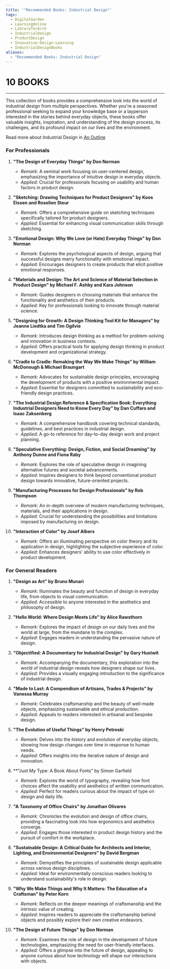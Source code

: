 ```yaml
---
title: '"Recommended Books: Industrial Design"'
tags:
  - DigitalGarden
  - LearningOnline
  - LibraryforArch
  - IndustrialDesign
  - ProductDesign
  - Innovative-Design-Learning
  - IndustrialDesignBooks
aliases:
  - "Recommended Books: Industrial Design"
---
```

# 10 BOOKS
---
This collection of books provides a comprehensive look into the world of industrial design from multiple perspectives. Whether you're a seasoned professional seeking to expand your knowledge base or a layperson interested in the stories behind everyday objects, these books offer valuable insights, inspiration, and understanding of the design process, its challenges, and its profound impact on our lives and the environment.

Read more about Industrial Design in [An Outline](obsidian://open?vault=MyVault&file=content_en%2FIndustrial%20Design%2FAn%20Outline)


### For Professionals
1. **"The Design of Everyday Things" by Don Norman**
   - *Remark*: A seminal work focusing on user-centered design, emphasizing the importance of intuitive design in everyday objects.
   - *Applied*: Crucial for professionals focusing on usability and human factors in product design.

2. **"Sketching: Drawing Techniques for Product Designers" by Koos Eissen and Roselien Steur**
   - *Remark*: Offers a comprehensive guide on sketching techniques specifically tailored for product designers.
   - *Applied*: Essential for enhancing visual communication skills through sketching.

3. **"Emotional Design: Why We Love (or Hate) Everyday Things" by Don Norman**
   - *Remark*: Explores the psychological aspects of design, arguing that successful designs marry functionality with emotional impact.
   - *Applied*: Encourages designers to create products that elicit positive emotional responses.

4. **"Materials and Design: The Art and Science of Material Selection in Product Design" by Michael F. Ashby and Kara Johnson**
   - *Remark*: Guides designers in choosing materials that enhance the functionality and aesthetics of their products.
   - *Applied*: Key for professionals looking to innovate through material science.

5. **"Designing for Growth: A Design Thinking Tool Kit for Managers" by Jeanne Liedtka and Tim Ogilvie**
   - *Remark*: Introduces design thinking as a method for problem-solving and innovation in business contexts.
   - *Applied*: Offers practical tools for applying design thinking in product development and organizational strategy.

6. **"Cradle to Cradle: Remaking the Way We Make Things" by William McDonough & Michael Braungart**
   - *Remark*: Advocates for sustainable design principles, encouraging the development of products with a positive environmental impact.
   - *Applied*: Essential for designers committed to sustainability and eco-friendly design practices.

7. **"The Industrial Design Reference & Specification Book: Everything Industrial Designers Need to Know Every Day" by Dan Cuffaro and Isaac Zaksenberg**
   - *Remark*: A comprehensive handbook covering technical standards, guidelines, and best practices in industrial design.
   - *Applied*: A go-to reference for day-to-day design work and project planning.

8. **"Speculative Everything: Design, Fiction, and Social Dreaming" by Anthony Dunne and Fiona Raby**
   - *Remark*: Explores the role of speculative design in imagining alternative futures and societal advancements.
   - *Applied*: Inspires designers to think beyond conventional product design towards innovative, future-oriented projects.

9. **"Manufacturing Processes for Design Professionals" by Rob Thompson**
   - *Remark*: An in-depth overview of modern manufacturing techniques, materials, and their applications in design.
   - *Applied*: Crucial for understanding the possibilities and limitations imposed by manufacturing on design.

10. **"Interaction of Color" by Josef Albers**
    - *Remark*: Offers an illuminating perspective on color theory and its application in design, highlighting the subjective experience of color.
    - *Applied*: Enhances designers' ability to use color effectively in product development.

### For General Readers
1. **"Design as Art" by Bruno Munari**
   - *Remark*: Illuminates the beauty and function of design in everyday life, from objects to visual communication.
   - *Applied*: Accessible to anyone interested in the aesthetics and philosophy of design.

2. **"Hello World: Where Design Meets Life" by Alice Rawsthorn**
   - *Remark*: Explores the impact of design on our daily lives and the world at large, from the mundane to the complex.
   - *Applied*: Engages readers in understanding the pervasive nature of design.

3. **"Objectified: A Documentary for Industrial Design" by Gary Hustwit**
   - *Remark*: Accompanying the documentary, this exploration into the world of industrial design reveals how designers shape our lives.
   - *Applied*: Provides a visually engaging introduction to the significance of industrial design.

4. **"Made to Last: A Compendium of Artisans, Trades & Projects" by Vanessa Murray**
   - *Remark*: Celebrates craftsmanship and the beauty of well-made objects, emphasizing sustainable and ethical production.
   - *Applied*: Appeals to readers interested in artisanal and bespoke design.

5. **"The Evolution of Useful Things" by Henry Petroski**
   - *Remark*: Delves into the history and evolution of everyday objects, showing how design changes over time in response to human needs.
   - *Applied*: Offers insights into the iterative nature of design and innovation.

6. **"Just My Type: A Book About Fonts" by Simon Garfield
   - *Remark*: Explores the world of typography, revealing how font choices affect the usability and aesthetics of written communication.
   - *Applied*: Perfect for readers curious about the impact of type on design and daily life.

7. **"A Taxonomy of Office Chairs" by Jonathan Olivares**
   - *Remark*: Chronicles the evolution and design of office chairs, providing a fascinating look into how ergonomics and aesthetics converge.
   - *Applied*: Engages those interested in product design history and the pursuit of comfort in the workplace.

8. **"Sustainable Design: A Critical Guide for Architects and Interior, Lighting, and Environmental Designers" by David Bergman**
   - *Remark*: Demystifies the principles of sustainable design applicable across various design disciplines.
   - *Applied*: Ideal for environmentally conscious readers looking to understand sustainability's role in design.

9. **"Why We Make Things and Why It Matters: The Education of a Craftsman" by Peter Korn**
   - *Remark*: Reflects on the deeper meanings of craftsmanship and the intrinsic value of creating.
   - *Applied*: Inspires readers to appreciate the craftsmanship behind objects and possibly explore their own creative endeavors.

10. **"The Design of Future Things" by Don Norman**
    - *Remark*: Examines the role of design in the development of future technologies, emphasizing the need for user-friendly interfaces.
    - *Applied*: Offers a glimpse into the future of design, appealing to anyone curious about how technology will shape our interactions with objects.

